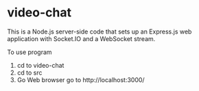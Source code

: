 # video-chat
This is a Node.js server-side code that sets up an Express.js web application with Socket.IO and a WebSocket stream.

To use program 

1. cd to video-chat <npm install>
2. cd to src <node app.js>
3. Go Web browser go to http://localhost:3000/